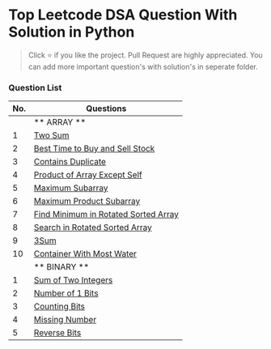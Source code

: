 # Top Leetcode DSA Question With Solution in Python

> Click :star: if you like the project. Pull Request are highly appreciated.
> You can add more important question's with solution's in seperate folder. 

### Question List

| No. | Questions |
| --- | --------- |
|   | ** ARRAY ** |
|1  |   [Two Sum](https://leetcode.com/problems/two-sum/) |
|2  |   [Best Time to Buy and Sell Stock](https://leetcode.com/problems/best-time-to-buy-and-sell-stock/) |
|3  |   [Contains Duplicate](https://leetcode.com/problems/contains-duplicate/) |
|4  |   [Product of Array Except Self](https://leetcode.com/problems/product-of-array-except-self/) |
|5  |   [Maximum Subarray](https://leetcode.com/problems/maximum-subarray/) |
|6  |   [Maximum Product Subarray](https://leetcode.com/problems/maximum-product-subarray/) |
|7  |   [Find Minimum in Rotated Sorted Array](https://leetcode.com/problems/find-minimum-in-rotated-sorted-array/) |
|8  |   [Search in Rotated Sorted Array](https://leetcode.com/problems/search-in-rotated-sorted-array/) |
|9  |   [3Sum](https://leetcode.com/problems/3sum/) |
|10 |   [Container With Most Water](https://leetcode.com/problems/container-with-most-water/) |
|   | ** BINARY ** |
|1  |   [Sum of Two Integers](https://leetcode.com/problems/sum-of-two-integers/) |
|2  |   [Number of 1 Bits](https://leetcode.com/problems/number-of-1-bits/) |
|3  |   [Counting Bits](https://leetcode.com/problems/counting-bits/) |
|4  |   [Missing Number](https://leetcode.com/problems/missing-number/) |
|5  |   [Reverse Bits](https://leetcode.com/problems/reverse-bits/) |
